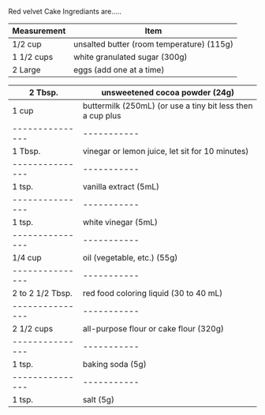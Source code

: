 Red velvet Cake Ingrediants are.....

Measurement | Item
--------------- | --------------------
1/2 cup | unsalted butter (room temperature) (115g)
1 1/2 cups | white granulated sugar (300g)
2 Large | eggs (add one at a time)

2 Tbsp. | unsweetened cocoa powder (24g)
--------------- | -----------
1 cup | buttermilk (250mL) (or use a tiny bit less then a cup plus
--------------- | -----------
1 Tbsp. | vinegar or lemon juice, let sit for 10 minutes)
--------------- | -----------
1 tsp. |vanilla extract (5mL)
--------------- | -----------
1 tsp. | white vinegar (5mL)
--------------- | -----------
1/4 cup | oil (vegetable, etc.) (55g)
--------------- | -----------
2 to 2 1/2 Tbsp. | red food coloring liquid (30 to 40 mL)
--------------- | -----------
2 1/2 cups | all-purpose flour or cake flour (320g)
--------------- | -----------
1 tsp. | baking soda (5g)
--------------- | -----------
1 tsp. | salt (5g)
